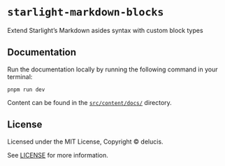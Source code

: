 # `starlight-markdown-blocks`

Extend Starlight’s Markdown asides syntax with custom block types

## Documentation

Run the documentation locally by running the following command in your terminal:

```shell
pnpm run dev
```

Content can be found in the [`src/content/docs/`](./src/content/docs/) directory.

## License

Licensed under the MIT License, Copyright © delucis.

See [LICENSE](/LICENSE) for more information.
